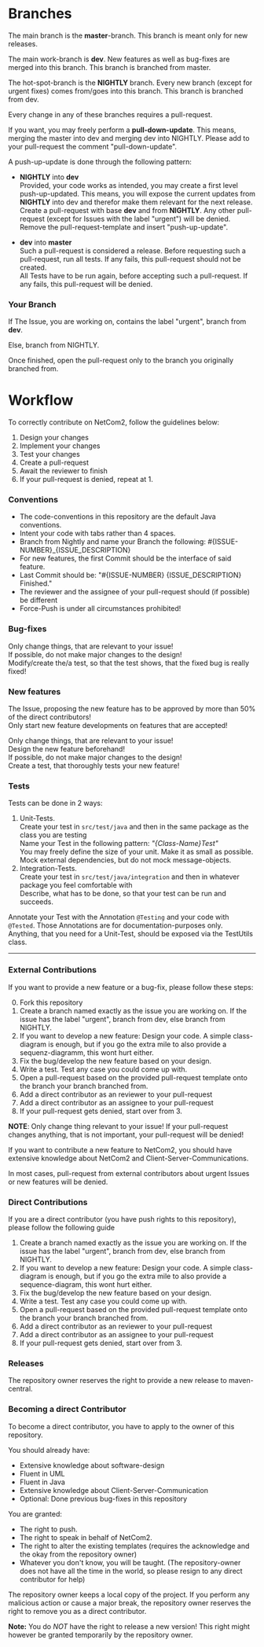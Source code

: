 # Branches

The main branch is the __master__-branch. This branch is meant only for new releases.

The main work-branch is __dev__. New features as well as bug-fixes are merged into this branch. This branch is branched from master.

The hot-spot-branch is the __NIGHTLY__ branch. Every new branch (except for urgent fixes) comes from/goes into this branch. This branch is branched from dev.

Every change in any of these branches requires a pull-request.

If you want, you may freely perform a __pull-down-update__. This means, merging the master into dev and merging dev into NIGHTLY. Please add to your pull-request the comment "pull-down-update".

A push-up-update is done through the following pattern:

* __NIGHTLY__ into __dev__    
  Provided, your code works as intended, you may create a first level push-up-updated. This means, you will expose the current updates from __NIGHTLY__ into dev and therefor make them relevant for the next release.    
  Create a pull-request with base __dev__ and from __NIGHTLY__. Any other pull-request (except for Issues with the label "urgent") will be denied.    
  Remove the pull-request-template and insert "push-up-update".

* __dev__ into __master__    
  Such a pull-request is considered a release. Before requesting such a pull-request, run all tests. If any fails, this pull-request should not be created.  
  All Tests have to be run again, before accepting such a pull-request. If any fails, this pull-request will be denied.

### Your Branch

If The Issue, you are working on, contains the label "urgent", branch from __dev__.

Else, branch from NIGHTLY.

Once finished, open the pull-request only to the branch you originally branched from.

# Workflow

To correctly contribute on NetCom2, follow the guidelines below:

1) Design your changes
2) Implement your changes
3) Test your changes
4) Create a pull-request
5) Await the reviewer to finish
6) If your pull-request is denied, repeat at 1.

### Conventions

 * The code-conventions in this repository are the default Java conventions.
 * Intent your code with tabs rather than 4 spaces.
 * Branch from Nightly and name your Branch the following: #{ISSUE-NUMBER}_{ISSUE_DESCRIPTION}
 * For new features, the first Commit should be the interface of said feature.
 * Last Commit should be: "#{ISSUE-NUMBER} {ISSUE_DESCRIPTION} Finished."
 * The reviewer and the assignee of your pull-request should (if possible) be different
 * Force-Push is under all circumstances prohibited!
 
### Bug-fixes

Only change things, that are relevant to your issue!  
If possible, do not make major changes to the design!  
Modify/create the/a test, so that the test shows, that the fixed bug is really fixed!

### New features

The Issue, proposing the new feature has to be approved by more than 50% of the direct contributors!  
Only start new feature developments on features that are accepted!

Only change things, that are relevant to your issue!  
Design the new feature beforehand!  
If possible, do not make major changes to the design!  
Create a test, that thoroughly tests your new feature!

### Tests

Tests can be done in 2 ways:

1) Unit-Tests.  
   Create your test in <code>src/test/java</code> and then in the same package as the class you are testing  
   Name your Test in the following pattern: _"{Class-Name}Test"_  
   You may freely define the size of your unit. Make it as small as possible.  
   Mock external dependencies, but do not mock message-objects.  
2) Integration-Tests.  
   Create your test in <code>src/test/java/integration</code> and then in whatever package you feel comfortable with  
   Describe, what has to be done, so that your test can be run and succeeds.  
   
Annotate your Test with the Annotation <code>@Testing</code> and your code with <code>@Tested</code>. Those Annotations are for documentation-purposes only.  
Anything, that you need for a Unit-Test, should be exposed via the TestUtils class.

---

### External Contributions

If you want to provide a new feature or a bug-fix, please follow these steps:

0) Fork this repository
1) Create a branch named exactly as the issue you are working on. If the issue has the label "urgent", branch from dev, else branch from NIGHTLY.    
2) If you want to develop a new feature: Design your code. A simple class-diagram is enough, but if you go the extra mile to also provide a sequenz-diagramm, this wont hurt either.
3) Fix the bug/develop the new feature based on your design.
4) Write a test. Test any case you could come up with.
5) Open a pull-request based on the provided pull-request template onto the branch your branch branched from.
6) Add a direct contributor as an reviewer to your pull-request
7) Add a direct contributor as an assignee to your pull-request
8) If your pull-request gets denied, start over from 3.

**NOTE**: Only change thing relevant to your issue! If your pull-request changes anything, that is not important, your pull-request will be denied!

If you want to contribute a new feature to NetCom2, you should have extensive knowledge about NetCom2 and Client-Server-Communications.

In most cases, pull-request from external contributors about urgent Issues or new features will be denied.

### Direct Contributions

If you are a direct contributor (you have push rights to this repository), please follow the following guide

1) Create a branch named exactly as the issue you are working on. If the issue has the label "urgent", branch from dev, else branch from NIGHTLY.    
2) If you want to develop a new feature: Design your code. A simple class-diagram is enough, but if you go the extra mile to also provide a sequence-diagram, this wont hurt either.
3) Fix the bug/develop the new feature based on your design.
4) Write a test. Test any case you could come up with.
5) Open a pull-request based on the provided pull-request template onto the branch your branch branched from.
6) Add a direct contributor as an reviewer to your pull-request
7) Add a direct contributor as an assignee to your pull-request
6) If your pull-request gets denied, start over from 3.

### Releases

The repository owner reserves the right to provide a new release to maven-central.

### Becoming a direct Contributor

To become a direct contributor, you have to apply to the owner of this repository.

You should already have:

 * Extensive knowledge about software-design
 * Fluent in UML
 * Fluent in Java
 * Extensive knowledge about Client-Server-Communication
 * Optional: Done previous bug-fixes in this repository
 
You are granted:
 
 * The right to push.
 * The right to speak in behalf of NetCom2.
 * The right to alter the existing templates (requires the acknowledge and the okay from the repository owner)
 * Whatever you don't know, you will be taught. (The repository-owner does not have all the time in the world, so please resign to any direct contributor for help)
 
The repository owner keeps a local copy of the project. If you perform any malicious action or cause a major break, the repository owner reserves the right to remove you as a direct contributor.

**Note:** You do *NOT* have the right to release a new version! This right might however be granted temporarily by the repository owner.